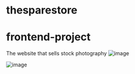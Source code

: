 # thesparestore

# frontend-project
The website that sells stock photography
![image](https://github.com/saanjaay/thesparestore/assets/37891737/b25d7a08-1d4e-4eac-8c2a-9e8dbb4f1102)

![image](https://github.com/saanjaay/thesparestore/assets/37891737/9136492f-1adc-40ca-a911-ead85383c650)
